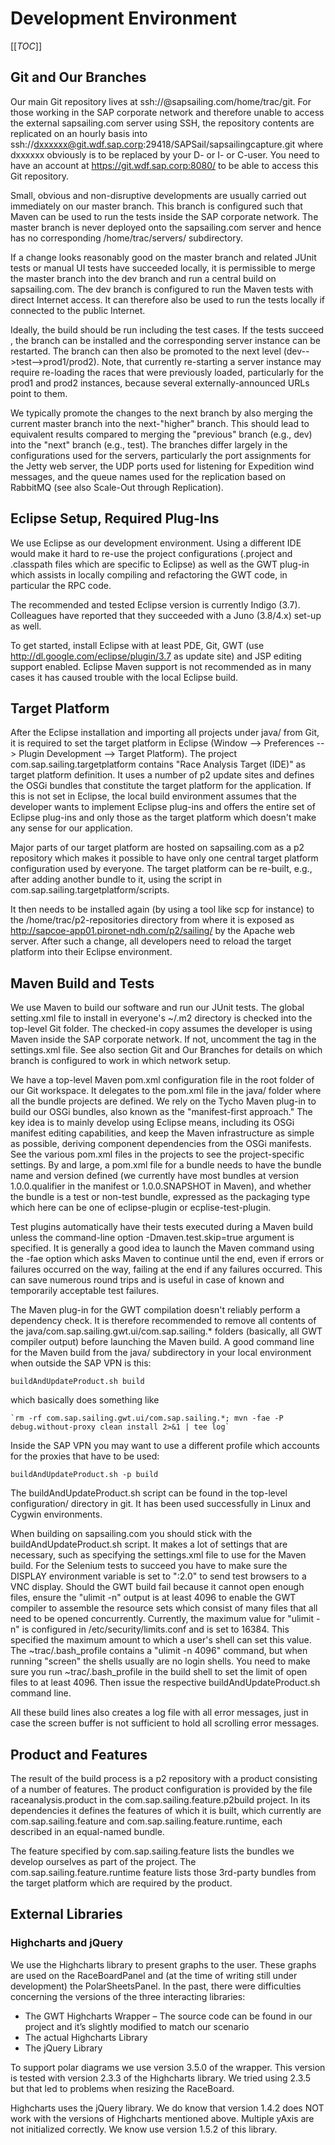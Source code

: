 # Development Environment

[[_TOC_]]

## Git and Our Branches
Our main Git repository lives at ssh://<user>@sapsailing.com/home/trac/git. For those working in the SAP corporate network and therefore unable to access the external sapsailing.com server using SSH, the repository contents are replicated on an hourly basis into ssh://dxxxxxx@git.wdf.sap.corp:29418/SAPSail/sapsailingcapture.git where dxxxxxx obviously is to be replaced by your D- or I- or C-user. You need to have an account at https://git.wdf.sap.corp:8080/ to be able to access this Git repository.

Small, obvious and non-disruptive developments are usually carried out immediately on our master branch. This branch is configured such that Maven can be used to run the tests inside the SAP corporate network. The master branch is never deployed onto the sapsailing.com server and hence has no corresponding /home/trac/servers/ subdirectory.

If a change looks reasonably good on the master branch and related JUnit tests or manual UI tests have succeeded locally, it is permissible to merge the master branch into the dev branch and run a central build on sapsailing.com. The dev branch is configured to run the Maven tests with direct Internet access. It can therefore also be used to run the tests locally if connected to the public Internet.

Ideally, the build should be run including the test cases. If the tests succeed , the branch can be installed and the corresponding server instance can be restarted. The branch can then also be promoted to the next level (dev-->test-->prod1/prod2). Note, that currently re-starting a server instance may require re-loading the races that were previously loaded, particularly for the prod1 and prod2 instances, because several externally-announced URLs point to them.

We typically promote the changes to the next branch by also merging the current master branch into the next-"higher" branch. This should lead to equivalent results compared to merging the "previous" branch (e.g., dev) into the "next" branch (e.g., test). The branches differ largely in the configurations used for the servers, particularly the port assignments for the Jetty web server, the UDP ports used for listening for Expedition wind messages, and the queue names used for the replication based on RabbitMQ (see also Scale-Out through Replication).

## Eclipse Setup, Required Plug-Ins
We use Eclipse as our development environment. Using a different IDE would make it hard to re-use the project configurations (.project and .classpath files which are specific to Eclipse) as well as the GWT plug-in which assists in locally compiling and refactoring the GWT code, in particular the RPC code.

The recommended and tested Eclipse version is currently Indigo (3.7). Colleagues have reported that they succeeded with a Juno (3.8/4.x) set-up as well.

To get started, install Eclipse with at least PDE, Git, GWT (use http://dl.google.com/eclipse/plugin/3.7 as update site) and JSP editing support enabled. Eclipse Maven support is not recommended as in many cases it has caused trouble with the local Eclipse build.

## Target Platform
After the Eclipse installation and importing all projects under java/ from Git, it is required to set the target platform in Eclipse (Window --> Preferences --> Plugin Development --> Target Platform). The project com.sap.sailing.targetplatform contains "Race Analysis Target (IDE)" as target platform definition. It uses a number of p2 update sites and defines the OSGi bundles that constitute the target platform for the application. If this is not set in Eclipse, the local build environment assumes that the developer wants to implement Eclipse plug-ins and offers the entire set of Eclipse plug-ins and only those as the target platform which doesn't make any sense for our application.

Major parts of our target platform are hosted on sapsailing.com as a p2 repository which makes it possible to have only one central target platform configuration used by everyone. The target platform can be re-built, e.g., after adding another bundle to it, using the script in com.sap.sailing.targetplatform/scripts. 

It then needs to be installed again (by using a tool like scp for instance) to the /home/trac/p2-repositories directory from where it is exposed as http://sapcoe-app01.pironet-ndh.com/p2/sailing/ by the Apache web server. After such a change, all developers need to reload the target platform into their Eclipse environment.

## Maven Build and Tests
We use Maven to build our software and run our JUnit tests. The global setting.xml file to install in everyone's ~/.m2 directory is checked into the top-level Git folder. The checked-in copy assumes the developer is using Maven inside the SAP corporate network. If not, uncomment the <proxy> tag in the settings.xml file. See also section Git and Our Branches for details on which branch is configured to work in which network setup.

We have a top-level Maven pom.xml configuration file in the root folder of our Git workspace. It delegates to the pom.xml file in the java/ folder where all the bundle projects are defined. We rely on the Tycho Maven plug-in to build our OSGi bundles, also known as the "manifest-first approach." The key idea is to mainly develop using Eclipse means, including its OSGi manifest editing capabilities, and keep the Maven infrastructure as simple as possible, deriving component dependencies from the OSGi manifests. See the various pom.xml files in the projects to see the project-specific settings. By and large, a pom.xml file for a bundle needs to have the bundle name and version defined (we currently have most bundles at version 1.0.0.qualifier in the manifest or 1.0.0.SNAPSHOT in Maven), and whether the bundle is a test or non-test bundle, expressed as the packaging type which here can be one of eclipse-plugin or ecplise-test-plugin.

Test plugins automatically have their tests executed during a Maven build unless the command-line option -Dmaven.test.skip=true argument is specified. It is generally a good idea to launch the Maven command using the -fae option which asks Maven to continue until the end, even if errors or failures occurred on the way, failing at the end if any failures occurred. This can save numerous round trips and is useful in case of known and temporarily acceptable test failures.

The Maven plug-in for the GWT compilation doesn't reliably perform a dependency check. It is therefore recommended to remove all contents of the java/com.sap.sailing.gwt.ui/com.sap.sailing.* folders (basically, all GWT compiler output) before launching the Maven build. A good command line for the Maven build from the java/ subdirectory in your local environment when outside the SAP VPN is this:

    buildAndUpdateProduct.sh build

which basically does something like

    `rm -rf com.sap.sailing.gwt.ui/com.sap.sailing.*; mvn -fae -P debug.without-proxy clean install 2>&1 | tee log`

Inside the SAP VPN you may want to use a different profile which accounts for the proxies that have to be used:

    buildAndUpdateProduct.sh -p build

The buildAndUpdateProduct.sh script can be found in the top-level configuration/ directory in git. It has been used successfully in Linux and Cygwin environments.

When building on sapsailing.com you should stick with the buildAndUpdateProduct.sh script. It makes a lot of settings that are necessary, such as specifying the settings.xml file to use for the Maven build. For the Selenium tests to succeed you have to make sure the DISPLAY environment variable is set to ":2.0" to send test browsers to a VNC display. Should the GWT build fail because it cannot open enough files, ensure the "ulimit -n" output is at least 4096 to enable the GWT compiler to assemble the resource sets which consist of many files that all need to be opened concurrently. Currently, the maximum value for "ulimit -n" is configured in /etc/security/limits.conf and is set to 16384. This specified the maximum amount to which a user's shell can set this value. The ~trac/.bash_profile contains a "ulimit -n 4096" command, but when running "screen" the shells usually are no login shells. You need to make sure you run ~trac/.bash_profile in the build shell to set the limit of open files to at least 4096. Then issue the respective buildAndUpdateProduct.sh command line.

All these build lines also creates a log file with all error messages, just in case the screen buffer is not sufficient to hold all scrolling error messages.

## Product and Features
The result of the build process is a p2 repository with a product consisting of a number of features. The product configuration is provided by the file raceanalysis.product in the com.sap.sailing.feature.p2build project. In its dependencies it defines the features of which it is built, which currently are com.sap.sailing.feature and com.sap.sailing.feature.runtime, each described in an equal-named bundle.

The feature specified by com.sap.sailing.feature lists the bundles we develop ourselves as part of the project. The com.sap.sailing.feature.runtime feature lists those 3rd-party bundles from the target platform which are required by the product.

## External Libraries

### Highcharts and jQuery
We use the Highcharts library to present graphs to the user. These graphs are used on the RaceBoardPanel and (at the time of writing still under development) the PolarSheetsPanel. In the past, there were difficulties concerning the versions of the three interacting libraries:

*	The GWT Highcharts Wrapper – The source code can be found in our project and it’s slightly modified to match our scenario
*	The actual Highcharts Library
*	The jQuery Library

To support polar diagrams we use version 3.5.0 of the wrapper. This version is tested with version 2.3.3 of the Highcharts library. We tried using 2.3.5 but that led to problems when resizing the RaceBoard.

Highcharts uses the jQuery library. We do know that version 1.4.2 does NOT work with the versions of Highcharts mentioned above. Multiple yAxis are not initialized correctly. We know use version 1.5.2 of this library.
